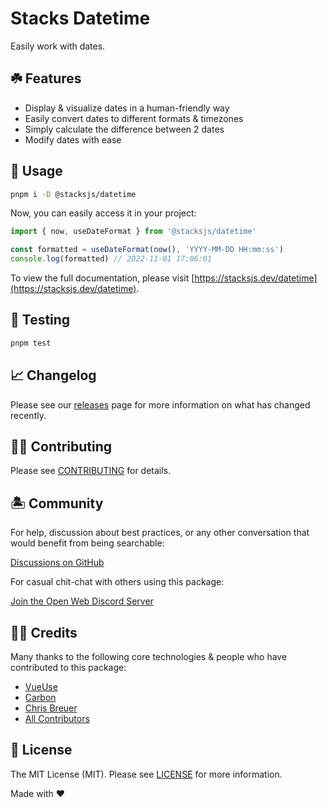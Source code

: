 # Stacks Datetime

Easily work with dates.

## ☘️ Features

- Display & visualize dates in a human-friendly way
- Easily convert dates to different formats & timezones
- Simply calculate the difference between 2 dates
- Modify dates with ease

## 🤖 Usage

```bash
pnpm i -D @stacksjs/datetime
```

Now, you can easily access it in your project:

```js
import { now, useDateFormat } from '@stacksjs/datetime'

const formatted = useDateFormat(now(), 'YYYY-MM-DD HH:mm:ss')
console.log(formatted) // 2022-11-01 17:06:01
```

To view the full documentation, please visit [https://stacksjs.dev/datetime](https://stacksjs.dev/datetime).

## 🧪 Testing

```bash
pnpm test
```

## 📈 Changelog

Please see our [releases](https://github.com/stacksjs/stacks/releases) page for more information on what has changed recently.

## 💪🏼 Contributing

Please see [CONTRIBUTING](../../.github/CONTRIBUTING.md) for details.

## 🏝 Community

For help, discussion about best practices, or any other conversation that would benefit from being searchable:

[Discussions on GitHub](https://github.com/stacksjs/stacks/discussions)

For casual chit-chat with others using this package:

[Join the Open Web Discord Server](https://discord.ow3.org)

## 🙏🏼 Credits

Many thanks to the following core technologies & people who have contributed to this package:

- [VueUse](https://vueuse.org)
- [Carbon](https://carbon.nesbot.com)
- [Chris Breuer](https://github.com/chrisbbreuer)
- [All Contributors](../../contributors)

## 📄 License

The MIT License (MIT). Please see [LICENSE](https://github.com/stacksjs/stacks/tree/main/LICENSE.md) for more information.

Made with ❤️

